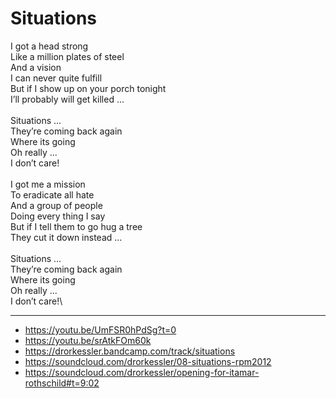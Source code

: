 # Situations

I got a head strong\
Like a million plates of steel\
And a vision\
I can never quite fulfill\
But if I show up on your porch tonight\
I’ll probably will get killed ...\
\
Situations ...\
They’re coming back again\
Where its going\
Oh really ...\
I don’t care!\
\
I got me a mission\
To eradicate all hate\
And a group of people\
Doing every thing I say\
But if I tell them to go hug a tree\
They cut it down instead ...\
\
Situations ...\
They’re coming back again\
Where its going\
Oh really ...\
I don’t care!\

---
- https://youtu.be/UmFSR0hPdSg?t=0
- https://youtu.be/srAtkFOm60k
- https://drorkessler.bandcamp.com/track/situations
- https://soundcloud.com/drorkessler/08-situations-rpm2012
- https://soundcloud.com/drorkessler/opening-for-itamar-rothschild#t=9:02
